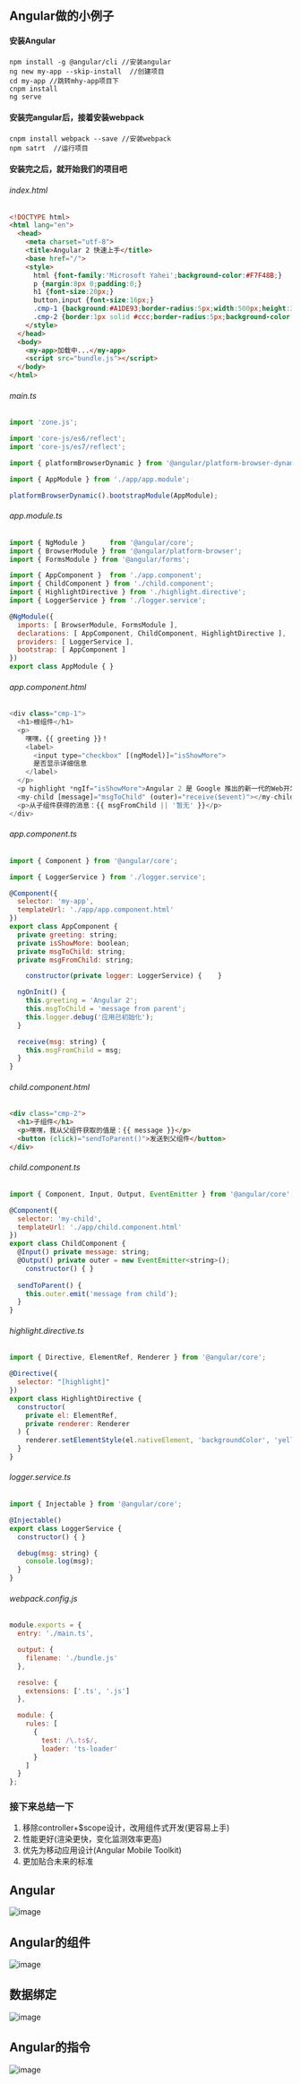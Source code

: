 ## Angular做的小例子
#### 安装Angular

```
npm install -g @angular/cli //安装angular
ng new my-app --skip-install  //创建项目
cd my-app //跳转mhy-app项目下
cnpm install
ng serve
```
#### 安装完angular后，接着安装webpack

```
cnpm install webpack --save //安装webpack
npm satrt  //运行项目
```

#### 安装完之后，就开始我们的项目吧
###### index.html

```html
<!DOCTYPE html>
<html lang="en">
  <head>
    <meta charset="utf-8">
    <title>Angular 2 快速上手</title>
    <base href="/">
    <style>
      html {font-family:'Microsoft Yahei';background-color:#F7F48B;}
      p {margin:8px 0;padding:0;}
      h1 {font-size:20px;}
      button,input {font-size:16px;}
      .cmp-1 {background:#A1DE93;border-radius:5px;width:500px;height:300px;margin:100px auto;padding:20px;}
      .cmp-2 {border:1px solid #ccc;border-radius:5px;background-color:#70A1D7;padding: 10px;margin:20px 0;}
    </style>
  </head>
  <body>
    <my-app>加载中...</my-app>
    <script src="bundle.js"></script>
  </body>
</html>

```
###### main.ts

```javascript
import 'zone.js';

import 'core-js/es6/reflect';
import 'core-js/es7/reflect';

import { platformBrowserDynamic } from '@angular/platform-browser-dynamic';

import { AppModule } from './app/app.module';

platformBrowserDynamic().bootstrapModule(AppModule);

```

###### app.module.ts

```javascript
import { NgModule }      from '@angular/core';
import { BrowserModule } from '@angular/platform-browser';
import { FormsModule } from '@angular/forms';

import { AppComponent }  from './app.component';
import { ChildComponent } from './child.component';
import { HighlightDirective } from './highlight.directive';
import { LoggerService } from './logger.service';

@NgModule({
  imports: [ BrowserModule, FormsModule ],
  declarations: [ AppComponent, ChildComponent, HighlightDirective ],
  providers: [ LoggerService ],
  bootstrap: [ AppComponent ]
})
export class AppModule { }

```
###### app.component.html

```javascript
<div class="cmp-1">
  <h1>根组件</h1>
  <p>
    嘿嘿，{{ greeting }}！
    <label>
      <input type="checkbox" [(ngModel)]="isShowMore">
      是否显示详细信息
    </label>
  </p>
  <p highlight *ngIf="isShowMore">Angular 2 是 Google 推出的新一代的Web开发框架</p>
  <my-child [message]="msgToChild" (outer)="receive($event)"></my-child>
  <p>从子组件获得的消息：{{ msgFromChild || '暂无' }}</p>
</div>


```
###### app.component.ts

```javascript
import { Component } from '@angular/core';

import { LoggerService } from './logger.service';

@Component({
  selector: 'my-app',
  templateUrl: './app/app.component.html'
})
export class AppComponent {
  private greeting: string;
  private isShowMore: boolean;
  private msgToChild: string;
  private msgFromChild: string;

	constructor(private logger: LoggerService) {	}

  ngOnInit() {
    this.greeting = 'Angular 2';
    this.msgToChild = 'message from parent';
    this.logger.debug('应用已初始化');
  }

  receive(msg: string) {
    this.msgFromChild = msg;
  }
}

```
###### child.component.html

```html
<div class="cmp-2">
  <h1>子组件</h1>
  <p>嘿嘿，我从父组件获取的值是：{{ message }}</p>
  <button (click)="sendToParent()">发送到父组件</button>
</div>
```

###### child.component.ts

```javascript
import { Component, Input, Output, EventEmitter } from '@angular/core';

@Component({
  selector: 'my-child',
  templateUrl: './app/child.component.html'
})
export class ChildComponent {
  @Input() private message: string;
  @Output() private outer = new EventEmitter<string>();
	constructor() {	}
  
  sendToParent() {
    this.outer.emit('message from child');
  }
}

```
###### highlight.directive.ts

```javascript
import { Directive, ElementRef, Renderer } from '@angular/core';

@Directive({
  selector: "[highlight]"
})
export class HighlightDirective {
  constructor(
    private el: ElementRef, 
    private renderer: Renderer
  ) { 
    renderer.setElementStyle(el.nativeElement, 'backgroundColor', 'yellow');
  }
}


```
###### logger.service.ts

```javascript
import { Injectable } from '@angular/core';

@Injectable() 
export class LoggerService {
  constructor() { }

  debug(msg: string) {
    console.log(msg);
  }
}
```
###### webpack.config.js
```javascript
module.exports = {
  entry: './main.ts',

  output: {
    filename: './bundle.js'
  },

  resolve: {
    extensions: ['.ts', '.js']
  },

  module: {
    rules: [
      {
        test: /\.ts$/,
        loader: 'ts-loader'
      }
    ]
  }
};

```
### 接下来总结一下

1.  移除controller+$scope设计，改用组件式开发(更容易上手)
2. 性能更好(渲染更快，变化监测效率更高)
3. 优先为移动应用设计(Angular Mobile Toolkit)
4. 更加贴合未来的标准

## Angular
![image](D:\姜\学习\angular\angular2-demo-master\an.png)

## Angular的组件
![image](D:\姜\学习\angular\angular2-demo-master\kk.png)

## 数据绑定
![image](D:\姜\学习\angular\angular2-demo-master\shu.png)

## Angular的指令

![image](D:\姜\学习\angular\angular2-demo-master\zhi.png)



